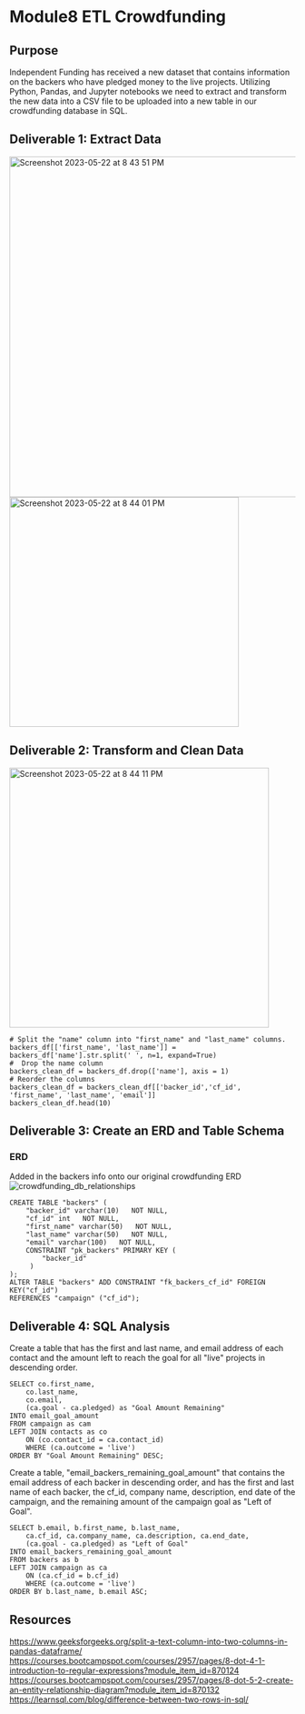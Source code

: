 # Module8 ETL Crowdfunding

## Purpose
Independent Funding has received a new dataset that contains information on the backers who have pledged money to the live projects. Utilizing Python, Pandas, and Jupyter notebooks we need to extract and transform the new data into a CSV file to be uploaded into a new table in our crowdfunding database in SQL. 

## Deliverable 1: Extract Data

<img width="599" alt="Screenshot 2023-05-22 at 8 43 51 PM" src="https://github.com/Jall3n/Module8_ETL-Crowdfunding/assets/119149740/953704ff-fdc4-439c-8ea7-1934baa04e35">

<img width="404" alt="Screenshot 2023-05-22 at 8 44 01 PM" src="https://github.com/Jall3n/Module8_ETL-Crowdfunding/assets/119149740/0e9afa76-75aa-457a-a51a-b7f09e17f38c">


## Deliverable 2: Transform and Clean Data

<img width="457" alt="Screenshot 2023-05-22 at 8 44 11 PM" src="https://github.com/Jall3n/Module8_ETL-Crowdfunding/assets/119149740/2929c642-8e16-4a68-93f5-fa3ff4bdcfba">

    # Split the "name" column into "first_name" and "last_name" columns.
    backers_df[['first_name', 'last_name']] = backers_df['name'].str.split(' ', n=1, expand=True)
    #  Drop the name column
    backers_clean_df = backers_df.drop(['name'], axis = 1)
    # Reorder the columns
    backers_clean_df = backers_clean_df[['backer_id','cf_id', 'first_name', 'last_name', 'email']]
    backers_clean_df.head(10)
    
## Deliverable 3: Create an ERD and Table Schema
### ERD
Added in the backers info onto our original crowdfunding ERD
![crowdfunding_db_relationships](https://github.com/Jall3n/Module8_ETL-Crowdfunding/assets/119149740/d9ffff34-848c-4826-ab66-0d32cd3f23d8)

    CREATE TABLE "backers" (
        "backer_id" varchar(10)   NOT NULL,
        "cf_id" int   NOT NULL,
        "first_name" varchar(50)   NOT NULL,
        "last_name" varchar(50)   NOT NULL,
        "email" varchar(100)   NOT NULL,
        CONSTRAINT "pk_backers" PRIMARY KEY (
            "backer_id"
         )
    );
    ALTER TABLE "backers" ADD CONSTRAINT "fk_backers_cf_id" FOREIGN KEY("cf_id")
    REFERENCES "campaign" ("cf_id");

## Deliverable 4: SQL Analysis

Create a table that has the first and last name, and email address of each contact and the amount left to reach the goal for all "live" projects in descending order. 
    
    SELECT co.first_name,
        co.last_name,
        co.email,
        (ca.goal - ca.pledged) as "Goal Amount Remaining"
    INTO email_goal_amount
    FROM campaign as cam
    LEFT JOIN contacts as co
        ON (co.contact_id = ca.contact_id)
        WHERE (ca.outcome = 'live')
    ORDER BY "Goal Amount Remaining" DESC;
    
    
Create a table, "email_backers_remaining_goal_amount" that contains the email address of each backer in descending order, and has the first and last name of each backer, the cf_id, company name, description, end date of the campaign, and the remaining amount of the campaign goal as "Left of Goal".

    SELECT b.email, b.first_name, b.last_name,
        ca.cf_id, ca.company_name, ca.description, ca.end_date,
        (ca.goal - ca.pledged) as "Left of Goal"
    INTO email_backers_remaining_goal_amount
    FROM backers as b
    LEFT JOIN campaign as ca
        ON (ca.cf_id = b.cf_id)
        WHERE (ca.outcome = 'live')
    ORDER BY b.last_name, b.email ASC;
    

## Resources
https://www.geeksforgeeks.org/split-a-text-column-into-two-columns-in-pandas-dataframe/
https://courses.bootcampspot.com/courses/2957/pages/8-dot-4-1-introduction-to-regular-expressions?module_item_id=870124
https://courses.bootcampspot.com/courses/2957/pages/8-dot-5-2-create-an-entity-relationship-diagram?module_item_id=870132
https://learnsql.com/blog/difference-between-two-rows-in-sql/


